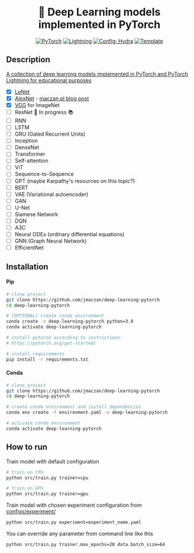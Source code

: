 <div align="center">

# 🌸 Deep Learning models implemented in PyTorch

<a href="https://pytorch.org/get-started/locally/"><img alt="PyTorch" src="https://img.shields.io/badge/PyTorch-ee4c2c?logo=pytorch&logoColor=white"></a>
<a href="https://pytorchlightning.ai/"><img alt="Lightning" src="https://img.shields.io/badge/-Lightning-792ee5?logo=pytorchlightning&logoColor=white"></a>
<a href="https://hydra.cc/"><img alt="Config: Hydra" src="https://img.shields.io/badge/Config-Hydra-89b8cd"></a>
<a href="https://github.com/ashleve/lightning-hydra-template"><img alt="Template" src="https://img.shields.io/badge/-Lightning--Hydra--Template-017F2F?style=flat&logo=github&labelColor=gray"></a><br>

</div>

## Description

[A collection of deep learning models implemented in PyTorch and PyTorch Lightning for educational purposes](src/models/components)

- [x] [LeNet](http://vision.stanford.edu/cs598_spring07/papers/Lecun98.pdf)
- [x] [AlexNet](https://proceedings.neurips.cc/paper_files/paper/2012/file/c399862d3b9d6b76c8436e924a68c45b-Paper.pdf) - [maczan.pl blog post](https://maczan.pl/p/alexnet-from-scratch-in-pytorch-lightning)
- [x] [VGG](https://arxiv.org/pdf/1409.1556.pdf) for ImageNet
- [ ] ResNet  📝 In progress 📚
- [ ] RNN
- [ ] LSTM
- [ ] GRU (Gated Recurrent Units)
- [ ] Inception
- [ ] DenseNet
- [ ] Transformer
- [ ] Self-attention
- [ ] ViT
- [ ] Sequence-to-Sequence
- [ ] GPT (maybe Karpathy's resources on this topic?)
- [ ] BERT
- [ ] VAE (Variational autoencoder)
- [ ] GAN
- [ ] U-Net
- [ ] Siamese Network
- [ ] DQN
- [ ] A3C
- [ ] Neural ODEs (ordinary differential equations)
- [ ] GNN (Graph Neural Network)
- [ ] EfficientNet

## Installation

#### Pip

```bash
# clone project
git clone https://github.com/jmaczan/deep-learning-pytorch
cd deep-learning-pytorch

# [OPTIONAL] create conda environment
conda create -n deep-learning-pytorch python=3.9
conda activate deep-learning-pytorch

# install pytorch according to instructions
# https://pytorch.org/get-started/

# install requirements
pip install -r requirements.txt
```

#### Conda

```bash
# clone project
git clone https://github.com/jmaczan/deep-learning-pytorch
cd deep-learning-pytorch

# create conda environment and install dependencies
conda env create -f environment.yaml -n deep-learning-pytorch

# activate conda environment
conda activate deep-learning-pytorch
```

## How to run

Train model with default configuration

```bash
# train on CPU
python src/train.py trainer=cpu

# train on GPU
python src/train.py trainer=gpu
```

Train model with chosen experiment configuration from [configs/experiment/](configs/experiment/)

```bash
python src/train.py experiment=experiment_name.yaml
```

You can override any parameter from command line like this

```bash
python src/train.py trainer.max_epochs=20 data.batch_size=64
```
